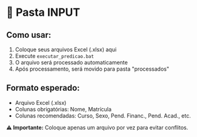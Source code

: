 ﻿# 📁 Pasta INPUT

## Como usar:
1. Coloque seus arquivos Excel (.xlsx) aqui
2. Execute `executar_predicao.bat` 
3. O arquivo será processado automaticamente
4. Após processamento, será movido para pasta "processados"

## Formato esperado:
- Arquivo Excel (.xlsx)
- Colunas obrigatórias: Nome, Matrícula
- Colunas recomendadas: Curso, Sexo, Pend. Financ., Pend. Acad., etc.

**⚠️ Importante:** Coloque apenas um arquivo por vez para evitar conflitos.
